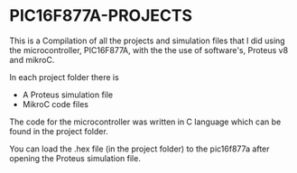 # PIC16F877A-PROJECTS

This is a Compilation of all the projects and simulation files that I did using the microcontroller, PIC16F877A, with the the use of software's, Proteus v8 and mikroC.

In each project folder there is 
- A Proteus simulation file
- MikroC code files

The code for the microcontroller was written in C language which can be found in the project folder.

You can load the .hex file (in the project folder) to the pic16f877a after opening the Proteus simulation file.
